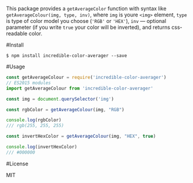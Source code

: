 
This package provides a ```getAverageColor``` function with syntax like ```getAverageColour(img, type, inv)```, where ```img``` is youre ```<img>``` element, ```type``` is type of color model you choose (```'RGB'``` or ```'HEX'```), ```inv``` — optional parameter (if you write ```true``` your color will be inverted), and returns css-readable color.

#Install

```shell
$ npm install incredible-color-averager --save
```
#Usage

```javascript
const getAverageColour = require('incredible-color-averager')
// ES2015 modules
import getAverageColour from 'incredible-color-averager'

const img = document.querySelector('img')

const rgbColor = getAverageColour(img, "RGB")

console.log(rgbColor)
/// rgb(255, 255, 255)

const invertHexColor = getAverageColour(img, "HEX", true)

console.log(invertHexColor)
/// #000000
```
#License

MIT